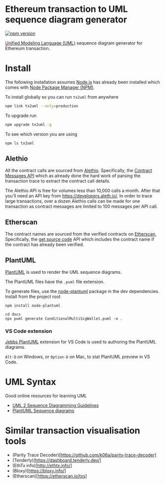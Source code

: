# Ethereum transaction to UML sequence diagram generator

[![npm version](https://badge.fury.io/js/tx2uml.svg)](https://badge.fury.io/js/tx2uml)

[Unified Modeling Language (UML)](https://en.wikipedia.org/wiki/Unified_Modeling_Language) sequence diagram generator for Ethereum transaction.

# Install

The following installation assumes [Node.js](https://nodejs.org/en/download/) has already been installed which comes with [Node Package Manager (NPM)](https://www.npmjs.com/).

To install globally so you can run `tx2uml` from anywhere
```bash
npm link tx2uml --only=production
```

To upgrade run
```bash
npm upgrade tx2uml -g
```

To see which version you are using
```bash
npm ls tx2uml
```

## Alethio

All the contract calls are sourced from [Alethio](https://aleth.io/). Specifically, the [Contract Messages API](https://docs.aleth.io/api#tag/Contracts/paths/~1contracts~1{address}~1contractMessages/get) which as already done the hard work of parsing the transaction trace to extract the contract call details.

The Alethio API is free for volumes less than 10,000 calls a month. After that you'll need an API key from https://developers.aleth.io/. In order to trace large transactions, over a dozen Alethio calls can be made for one transaction as contract messages are limited to 100 messages per API call.

## Etherscan

The contract names are sourced from the verified contracts on [Etherscan](https://etherscan.io/), Specifically, the [get source code](https://etherscan.io/apis#contracts) API which includes the contract name if the contract has already been verified.

## PlantUML

[PlantUML](http://plantuml.com) is used to render the UML sequence diagrams.

The PlantUML files have the `.puml` file extension.

To generate files, use the [node-plantuml](https://www.npmjs.com/package/node-plantuml) package in the dev dependencies. Install from the project root

```
npm install node-plantuml
```

```
cd docs
npx puml generate ConditionalMultiSigWallet.puml -o .
```

### VS Code extension

[Jebbs PlantUML](https://marketplace.visualstudio.com/items?itemName=jebbs.plantuml) extension for VS Code is used to authoring the PlantUML diagrams.

`Alt-D` on Windows, or `Option-D` on Mac, to stat PlantUML preview in VS Code.

# UML Syntax

Good online resources for learning UML
* [UML 2 Sequence Diagramming Guidelines](http://www.agilemodeling.com/style/sequenceDiagram.htm)
* [PlantUML Sequence diagrams](https://plantuml.com/sequence-diagram)

# Similar transaction visualisation tools
* (Parity Trace Decoder)[https://github.com/k06a/parity-trace-decoder]
* (Tenderly)[https://dashboard.tenderly.dev/]
* (EthTx info)[http://ethtx.info/] 
* (Bloxy)[https://bloxy.info/]
* (Etherscan)[https://etherscan.io/txs]
